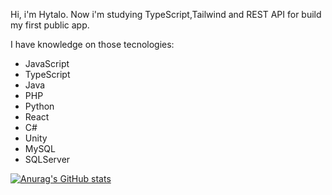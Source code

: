 Hi, i'm Hytalo. Now i'm studying TypeScript,Tailwind and REST API for build my first public app. 

I have knowledge on those tecnologies:
  * JavaScript
  * TypeScript
  * Java
  * PHP 
  * Python
  * React
  * C#
  * Unity
  * MySQL
  * SQLServer  

[![Anurag's GitHub stats](https://github-readme-stats.vercel.app/api?username=Pd-Troia)](https://github.com/anuraghazra/github-readme-stats)


<!---
Pd-Troia/Pd-Troia is a ✨ special ✨ repository because its `README.md` (this file) appears on your GitHub profile.
You can click the Preview link to take a look at your changes.
--->
